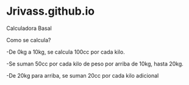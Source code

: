 # Jrivass.github.io
Calculadora Basal
 <p>Como se calcula? </p>
  -De 0kg a 10kg, se calcula 100cc por cada kilo.</p>
  -Se suman 50cc por cada kilo de peso por arriba de 10kg, hasta 20kg.</p>
  -De 20kg para arriba, se suman 20cc por cada kilo adicional
